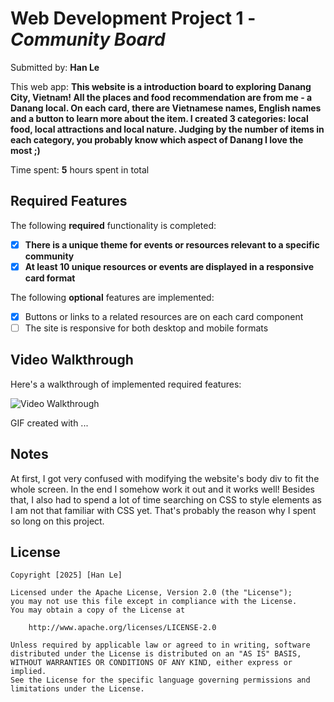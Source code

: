 # Web Development Project 1 - *Community Board*

Submitted by: **Han Le**

This web app: **This website is a introduction board to exploring Danang City, Vietnam! All the places and food recommendation are from me - a Danang local. On each card, there are Vietnamese names, English names and a button to learn more about the item. I created 3 categories: local food, local attractions and local nature. Judging by the number of items in each category, you probably know which aspect of Danang I love the most ;)**

Time spent: **5** hours spent in total

## Required Features

The following **required** functionality is completed:

- [x] **There is a unique theme for events or resources relevant to a specific community**
- [x] **At least 10 unique resources or events are displayed in a responsive card format**

The following **optional** features are implemented:

- [x] Buttons or links to a related resources are on each card component
- [ ] The site is responsive for both desktop and mobile formats

## Video Walkthrough

Here's a walkthrough of implemented required features:

<img src='http://i.imgur.com/link/to/your/gif/file.gif' title='Video Walkthrough' width='' alt='Video Walkthrough' />

<!-- Replace this with whatever GIF tool you used! -->
GIF created with ...  
<!-- Recommended tools:
[Kap](https://getkap.co/) for macOS
[ScreenToGif](https://www.screentogif.com/) for Windows
[peek](https://github.com/phw/peek) for Linux. -->

## Notes

At first, I got very confused with modifying the website's body div to fit the whole screen. In the end I somehow work it out and it works well! Besides that, I also had to spend a lot of time searching on CSS to style elements as I am not that familiar with CSS yet. That's probably the reason why I spent so long on this project.

## License

    Copyright [2025] [Han Le]

    Licensed under the Apache License, Version 2.0 (the "License");
    you may not use this file except in compliance with the License.
    You may obtain a copy of the License at

        http://www.apache.org/licenses/LICENSE-2.0

    Unless required by applicable law or agreed to in writing, software
    distributed under the License is distributed on an "AS IS" BASIS,
    WITHOUT WARRANTIES OR CONDITIONS OF ANY KIND, either express or implied.
    See the License for the specific language governing permissions and
    limitations under the License.
